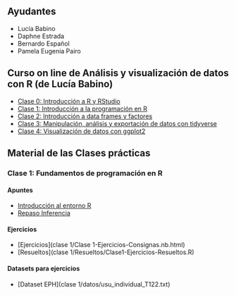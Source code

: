 ## Ayudantes

- Lucía Babino
- Daphne Estrada
- Bernardo Español
- Pamela Eugenia Pairo

## Curso on line de Análisis y visualización de datos con R (de Lucía Babino)
- [Clase 0: Introducción a R y RStudio](https://www.youtube.com/watch?v=CwMMtc9T6bA&list=PLYqQ3ecJzraGAcMR3V7hXddbrabB4q0i0)
- [Clase 1: Introducción a la programación en R](https://www.youtube.com/watch?v=ZFRdEmVe0JY&list=PLYqQ3ecJzraHY7nx2eraUPkMs2DYQLgtK)
- [Clase 2: Introducción a data frames y factores](https://www.youtube.com/watch?v=dYwPFQW3h1o&list=PLYqQ3ecJzraESiG-YcQ0FUZi26dHBSnzx)
- [Clase 3: Manipulación, análisis y exportación de datos con tidyverse](https://www.youtube.com/watch?v=OTttYM-oaGA&list=PLYqQ3ecJzraETao-jyb4VMO-5bhhPoX4G)
- [Clase 4: Visualización de datos con ggplot2](https://www.youtube.com/watch?v=qVSQ1HmvS4M&list=PLYqQ3ecJzraFraZdrOi05kx76aH7Cbz5H)

## Material de las Clases prácticas

### Clase 1: Fundamentos de programación en R

#### Apuntes

- [Introducción al entorno R](https://eea-uba.github.io/EEA-2025/clase%201/repaso_r.html)
- [Repaso Inferencia](https://github.com/eea-uba/EEA-2025/blob/main/clase%201/repaso.pdf)
  
#### Ejercicios

- [Ejercicios](clase 1/Clase 1-Ejercicios-Consignas.nb.html)
- [Resueltos](clase 1/Resueltos/Clase1-Ejercicios-Resueltos.R)

#### Datasets para ejercicios
- [Dataset EPH](clase 1/datos/usu_individual_T122.txt)



